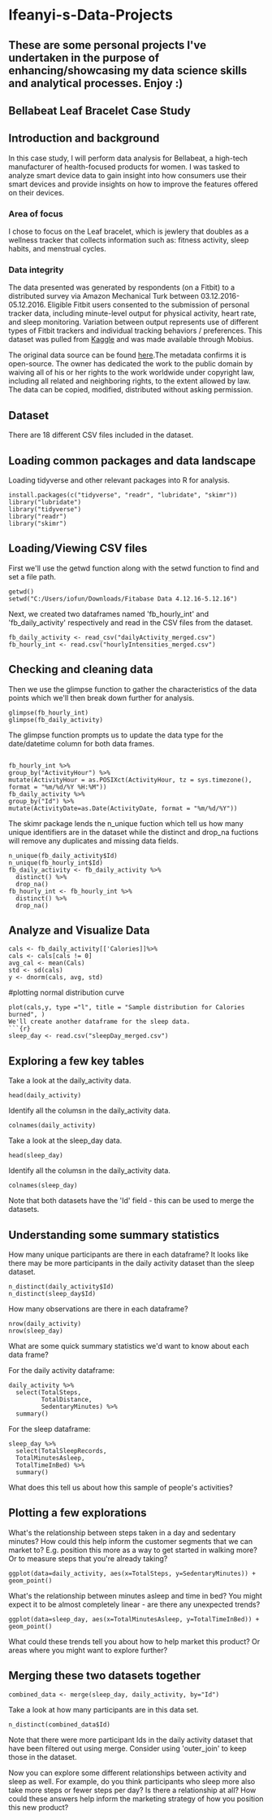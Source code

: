 # Ifeanyi-s-Data-Projects
These are some personal projects I've undertaken in the purpose of enhancing/showcasing my data science skills and analytical processes. Enjoy :)
---
Bellabeat Leaf Bracelet Case Study
---

## Introduction and background
In this case study, I will perform data analysis for Bellabeat, a high-tech manufacturer of health-focused products for women. I was tasked to analyze smart device data to gain insight into how consumers use their smart devices and provide insights on how to improve the features offered on their devices. 

### Area of focus
I chose to focus on the Leaf bracelet, which is jewlery that doubles as a wellness tracker that collects information such as: fitness activity, sleep habits, and menstrual cycles. 

### Data integrity
The data presented was generated by respondents (on a Fitbit) to a distributed survey via Amazon Mechanical Turk between 03.12.2016-05.12.2016. Eligible Fitbit users consented to the submission of personal tracker data, including minute-level output for physical activity, heart rate, and sleep monitoring. Variation between output represents use of different types of Fitbit trackers and individual tracking behaviors / preferences. This dataset was pulled from [Kaggle](https://www.kaggle.com/arashnic/fitbit) and was made available through Mobius.

The original data source can be found [here](https://zenodo.org/record/53894#.Y7nl-XbMK01).The metadata confirms it is open-source. The owner has dedicated the work to the public domain by waiving all of his or her rights to the work worldwide under copyright law, including all related and neighboring rights, to the extent allowed by law. The data can be copied, modified, distributed without asking permission.

## Dataset
There are 18 different CSV files included in the dataset. 

## Loading common packages and data landscape
Loading tidyverse and other relevant packages into R for analysis. 

```{r}
install.packages(c("tidyverse", "readr", "lubridate", "skimr"))
library("lubridate")
library("tidyverse")
library("readr")
library("skimr")
```
## Loading/Viewing CSV files
First we'll use the getwd function along with the setwd function to find and set a file path. 

```{r}
getwd()
setwd("C:/Users/iofun/Downloads/Fitabase Data 4.12.16-5.12.16")
```
Next, we created two dataframes named 'fb_hourly_int' and 'fb_daily_activity' respectively and read in the CSV files from the dataset. 

```{r}
fb_daily_activity <- read_csv("dailyActivity_merged.csv")
fb_hourly_int <- read.csv("hourlyIntensities_merged.csv")
```
## Checking and cleaning data
Then we use the glimpse function to gather the characteristics of the data points which we'll then break down further for analysis.

```{r}
glimpse(fb_hourly_int)
glimpse(fb_daily_activity)
```
The glimpse function prompts us to update the data type for the date/datetime column for both data frames.

```{r}

fb_hourly_int %>%
group_by("ActivityHour") %>%	
mutate(ActivityHour = as.POSIXct(ActivityHour, tz = sys.timezone(), format = "%m/%d/%Y %H:%M"))
fb_daily_activity %>%
group_by("Id") %>%
mutate(ActivityDate=as.Date(ActivityDate, format = "%m/%d/%Y"))

```

The skimr package lends the n_unique fuction which tell us how many unique identifiers are in the dataset while the distinct and drop_na fuctions will remove any duplicates and missing data fields.

```{r}
n_unique(fb_daily_activity$Id)
n_unique(fb_hourly_int$Id)
fb_daily_activity <- fb_daily_activity %>%
  distinct() %>%
  drop_na()
fb_hourly_int <- fb_hourly_int %>%
  distinct() %>%
  drop_na()
```

## Analyze and Visualize Data
```{r}
cals <- fb_daily_activity[['Calories]]%>%
cals <- cals[cals != 0]
avg_cal <- mean(Cals)
std <- sd(cals)
y <- dnorm(cals, avg, std)
```
#plotting normal distribution curve
```{r}
plot(cals,y, type ="l", title = "Sample distribution for Calories burned", )
We'll create another dataframe for the sleep data. 
```{r}
sleep_day <- read.csv("sleepDay_merged.csv")
```

## Exploring a few key tables

Take a look at the daily_activity data.
```{r}
head(daily_activity)
```

Identify all the columsn in the daily_activity data.
```{r}
colnames(daily_activity)
```

Take a look at the sleep_day data.
```{r}
head(sleep_day)
```

Identify all the columsn in the daily_activity data.
```{r}
colnames(sleep_day)
```

Note that both datasets have the 'Id' field - this can be used to merge the datasets.

## Understanding some summary statistics
How many unique participants are there in each dataframe? It looks like there may be more participants in the daily activity dataset than the sleep dataset.

```{r distinct users}
n_distinct(daily_activity$Id)
n_distinct(sleep_day$Id)
```

How many observations are there in each dataframe?
```{r observations}
nrow(daily_activity)
nrow(sleep_day)
```

What are some quick summary statistics we'd want to know about each data frame?

For the daily activity dataframe:
```{r}
daily_activity %>%  
  select(TotalSteps,
         TotalDistance,
         SedentaryMinutes) %>%
  summary()
```

For the sleep dataframe:
```{r}
sleep_day %>%  
  select(TotalSleepRecords,
  TotalMinutesAsleep,
  TotalTimeInBed) %>%
  summary()
```

What does this tell us about how this sample of people's activities? 

## Plotting a few explorations

What's the relationship between steps taken in a day and sedentary minutes? How could this help inform the customer segments that we can market to? E.g. position this more as a way to get started in walking more? Or to measure steps that you're already taking?

```{r}
ggplot(data=daily_activity, aes(x=TotalSteps, y=SedentaryMinutes)) + geom_point()
```

What's the relationship between minutes asleep and time in bed? You might expect it to be almost completely linear - are there any unexpected trends?

```{r}
ggplot(data=sleep_day, aes(x=TotalMinutesAsleep, y=TotalTimeInBed)) + geom_point()
```

What could these trends tell you about how to help market this product? Or areas where you might want to explore further?

## Merging these two datasets together

```{r}
combined_data <- merge(sleep_day, daily_activity, by="Id")
```

Take a look at how many participants are in this data set.

```{r}
n_distinct(combined_data$Id)
```

Note that there were more participant Ids in the daily activity dataset that have been filtered out using merge. Consider using 'outer_join' to keep those in the dataset. 

Now you can explore some different relationships between activity and sleep as well. For example, do you think participants who sleep more also take more steps or fewer steps per day? Is there a relationship at all? How could these answers help inform the marketing strategy of how you position this new product?

